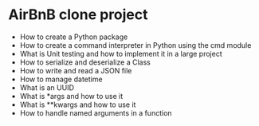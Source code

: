 # AirBnB clone project

 - How to create a Python package  
 - How to create a command interpreter in Python using the cmd module  
 - What is Unit testing and how to implement it in a large project  
 - How to serialize and deserialize a Class  
 - How to write and read a JSON file  
 - How to manage datetime  
 - What is an UUID  
 - What is *args and how to use it  
 - What is **kwargs and how to use it  
 - How to handle named arguments in a function  
